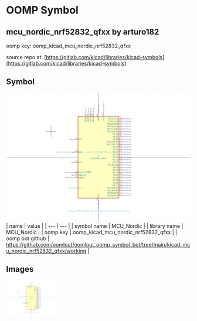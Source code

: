 # OOMP Symbol  
## mcu_nordic_nrf52832_qfxx  by arturo182  
  
oomp key: oomp_kicad_mcu_nordic_nrf52832_qfxx  
  
source repo at: [https://gitlab.com/kicad/libraries/kicad-symbols](https://gitlab.com/kicad/libraries/kicad-symbols)  
## Symbol  
  
[![working.png](working_600.png)](working.png)  
| name | value | 
| --- | --- | 
| symbol name | MCU_Nordic | 
| library name | MCU_Nordic | 
| oomp key | oomp_kicad_mcu_nordic_nrf52832_qfxx | 
| oomp bot github | https://github.com/oomlout/oomlout_oomp_symbol_bot/tree/main/kicad_mcu_nordic_nrf52832_qfxx/working | 
## Images  
  
[![working.png](working_140.png)](working.png)  
